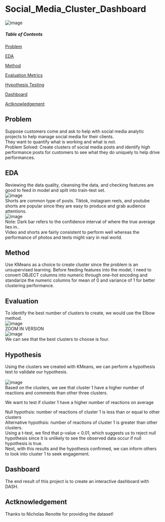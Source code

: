 # Social_Media_Cluster_Dashboard
![image](https://github.com/weibb123/Social_Media_Cluster_Dashboard/assets/84426364/54bb417e-51da-486f-b004-d1c8cd07e5e5)

##### Table of Contents
[Problem](#Problem)

[EDA](#EDA)  

[Method](#Method)

[Evaluation Metrics](#Evaluation)

[Hypothesis Testing](#Hypothesis)

[Dashboard](#dashboard)

[Actknowledgement](#Actknowledgement)


## Problem
Suppose customers come and ask to help with social media analytic projects to help manage social media for their clients.\
They want to quantify what is working and what is not.\
Problem Solved: Create clusters of social media posts and identify high performance posts for customers to see what they do uniquely to help drive performances.

## EDA
Reviewing the data quality, cleansing the data, and checking features are good to feed in model and split into train-test set.\
![image](https://github.com/weibb123/Social_Media_Cluster_Dashboard/assets/84426364/14401496-9c4c-4686-8d91-22d5c4a8a12a)\
Shorts are common type of posts. Tiktok, instagram reels, and youtube shorts are popular since they are easy to produce and grab audience attentions.\
![image](https://github.com/weibb123/Social_Media_Cluster_Dashboard/assets/84426364/15aa353d-cdfe-4ad5-8e8c-5c3da4eb36ca)\
Note: Dark bar refers to the confidence interval of where the true average lies in..\
Video and shorts are fairly consistent to perform well whereas the performance of photos and texts might vary in real world.


## Method
Use KMeans as a choice to create cluster since the problem is an unsupervised learning. Before feeding features into the model, I need to convert OBJECT columns into numeric through one-hot encoding and standarize the numeric columns for mean of 0 and variance of 1 for better clustering performance.

## Evaluation
To identify the best number of clusters to create, we would use the Elbow method.\
![image](https://github.com/weibb123/Social_Media_Cluster_Dashboard/assets/84426364/63f25e28-894e-4bc0-aa2a-04cff7afe039)\
ZOOM IN VERSION\
![image](https://github.com/weibb123/Social_Media_Cluster_Dashboard/assets/84426364/5ad3bb5b-552e-4040-8e2e-a425f4e00345)\
We can see that the best clusters to choose is four.

## Hypothesis
Using the clusters we created with KMeans, we can perform a hypothesis test to validate our hypothesis.\
\
![image](https://github.com/weibb123/Social_Media_Cluster_Dashboard/assets/84426364/00040453-87f3-4d41-aa29-852d24a87490)\
Based on the clusters, we see that cluster 1 have a higher number of reactions and comments than other three clusters.

We want to test if cluster 1 have a higher number of reactions on average

Null hypothsis: number of reactions of cluster 1 is less than or equal to other clusters\
Alternative hypothsis: number of reactions of cluster 1 is greater than other clusters.\
Using a t-test, we find that p-value < 0.01, which suggests us to reject null hypothesis since it is unlikely to see the observed data occur if null hypothesis is true.
\
Next, with this results and the hypothesis confirmed, we can inform others to look into cluster 1 to seek engagement.

## Dashboard
The end result of this project is to create an interactive dashboard with DASH.

## Actknowledgement
Thanks to Nicholas Renotte for providing the dataset!
